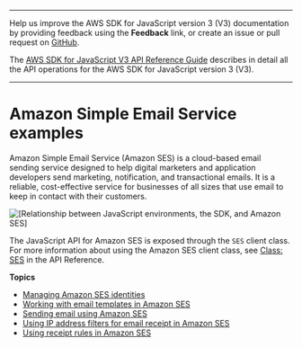 --------

Help us improve the AWS SDK for JavaScript version 3 \(V3\) documentation by providing feedback using the **Feedback** link, or create an issue or pull request on [GitHub](https://github.com/awsdocs/aws-sdk-for-javascript-v3)\.

 The [AWS SDK for JavaScript V3 API Reference Guide](https://docs.aws.amazon.com/AWSJavaScriptSDK/v3/latest/index.html) describes in detail all the API operations for the AWS SDK for JavaScript version 3 \(V3\)\.

--------

# Amazon Simple Email Service examples<a name="ses-examples"></a>

Amazon Simple Email Service \(Amazon SES\) is a cloud\-based email sending service designed to help digital marketers and application developers send marketing, notification, and transactional emails\. It is a reliable, cost\-effective service for businesses of all sizes that use email to keep in contact with their customers\.

![\[Relationship between JavaScript environments, the SDK, and Amazon SES\]](http://docs.aws.amazon.com/sdk-for-javascript/v3/developer-guide/images/code-samples-ses.png)

The JavaScript API for Amazon SES is exposed through the `SES` client class\. For more information about using the Amazon SES client class, see [Class: SES](https://docs.aws.amazon.com/AWSJavaScriptSDK/v3/latest/clients/client-ses/classes/ses.html) in the API Reference\.

**Topics**
+ [Managing Amazon SES identities](ses-examples-managing-identities.md)
+ [Working with email templates in Amazon SES](ses-examples-creating-template.md)
+ [Sending email using Amazon SES](ses-examples-sending-email.md)
+ [Using IP address filters for email receipt in Amazon SES](ses-examples-ip-filters.md)
+ [Using receipt rules in Amazon SES](ses-examples-receipt-rules.md)